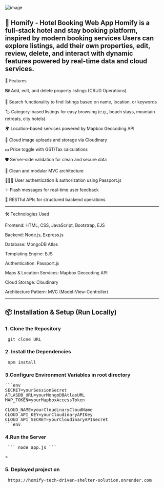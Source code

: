 ![image](https://github.com/user-attachments/assets/032ec2c0-8403-4a16-aadc-5dae81985734)

🏡 Homify - Hotel Booking Web App
Homify is a full-stack hotel and stay booking platform, inspired by modern booking services 
Users can explore listings, add their own properties, edit, review, delete, and interact with dynamic features powered by real-time data and cloud services.
---

🚀 Features

🖼️ Add, edit, and delete property listings (CRUD Operations)

🔎 Search functionality to find listings based on name, location, or keywords

🏷️ Category-based listings for easy browsing (e.g., beach stays, mountain retreats, city hotels)

🌍 Location-based services powered by Mapbox Geocoding API

📸 Cloud image uploads and storage via Cloudinary

💵 Price toggle with GST/Tax calculations

🛡️ Server-side validation for clean and secure data

🧹 Clean and modular MVC architecture

🧑‍🤝‍🧑 User authentication & authorization using Passport.js

✨ Flash messages for real-time user feedback

📄 RESTful APIs for structured backend operations

---
🛠️ Technologies Used

Frontend: HTML, CSS, JavaScript, Bootstrap, EJS

Backend: Node.js, Express.js

Database: MongoDB Atlas

Templating Engine: EJS

Authentication: Passport.js

Maps & Location Services: Mapbox Geocoding API

Cloud Storage: Cloudinary

Architecture Pattern: MVC (Model-View-Controller)

---

## 📦 Installation & Setup (Run Locally)

### 1. Clone the Repository
<pre> git clone URL </pre>

### 2. Install the Dependencies
<pre> npm install </pre>

### 3.Configure Environment Variables in root directory
<pre>```env
SECRET=yourSessionSecret
ATLASDB_URL=yourMongoDBAtlasURL
MAP_TOKEN=yourMapboxAccessToken

CLOUD_NAME=yourCloudinaryCloudName
CLOUD_API_KEY=yourCloudinaryAPIKey
CLOUD_API_SECRET=yourCloudinaryAPISecret
```env</pre>

### 4.Run the Server
<pre> ``` node app.js ``` </pre>>

### 5. Deployed project on
<pre> https://homify-tech-driven-shelter-solution.onrender.com </pre>

